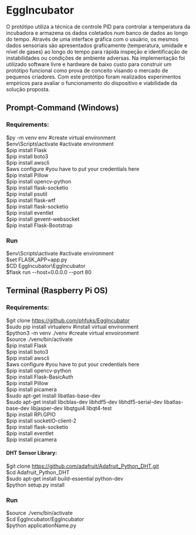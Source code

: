 # EggIncubator

O protótipo utiliza a técnica de controle PID para controlar a temperatura da incubadora e armazena os dados coletados num banco de dados ao longo do tempo. Através de
uma interface gráfica com o usuário, os mesmos dados sensoriais são apresentados graficamente (temperatura, umidade e nível de gases) ao longo do tempo para rápida inspeção e identificação de instabilidades ou condições de ambiente adversas. Na implementação foi utilizado software livre e hardware de baixo custo para construir um protótipo funcional como prova de conceito visando o mercado de pequenos criadores. Com este protótipo foram realizados experimentos empíricos para avaliar o funcionamento do dispositivo e viabilidade da solução proposta.


## Prompt-Command (Windows)

### Requirements:

$py -m venv env #create virtual environment  
$env\Scripts\activate	#activate environment  
$pip install Flask  
$pip install boto3  
$pip install awscli  
$aws configure	#you have to put your credentials here  
$pip install Pillow  
$pip install opencv-python  
$pip install flask-socketio  
$pip install psutil  
$pip install flask-wtf  
$pip install flask-socketio  
$pip install eventlet  
$pip install gevent-websocket  
$pip install Flask-Bootstrap  

### Run

$env\Scripts\activate	#activate environment  
$set FLASK_APP=app.py  
$CD EggIncubator\EggIncubator  
$flask run --host=0.0.0.0 --port 80  

## Terminal (Raspberry Pi OS)

### Requirements:

$git clone https://github.com/phfuks/EggIncubator  
$sudo pip install virtualenv #install virtual environment  
$python3 -m venv ./venv #create virtual envoironment  
$source ./venv/bin/activate  
$pip install Flask  
$pip install boto3  
$pip install awscli  
$aws configure	#you have to put your credentials here  
$pip install opencv-python  
$pip install Flask-BasicAuth  
$pip install Pillow  
$pip install picamera  
$sudo apt-get install libatlas-base-dev  
$sudo apt-get install libcblas-dev libhdf5-dev libhdf5-serial-dev libatlas-base-dev libjasper-dev libqtgui4 libqt4-test  
$pip install RPi.GPIO  
$pip install socketIO-client-2  
$pip install flask-socketio  
$pip install eventlet  
$pip install picamera  

#### DHT Sensor Library:  
$git clone https://github.com/adafruit/Adafruit_Python_DHT.git  
$cd Adafruit_Python_DHT  
$sudo apt-get install build-essential python-dev  
$python setup.py install

### Run

$source ./venv/bin/activate  
$cd EggIncubator/EggIncubator  
$python applicationName.py

